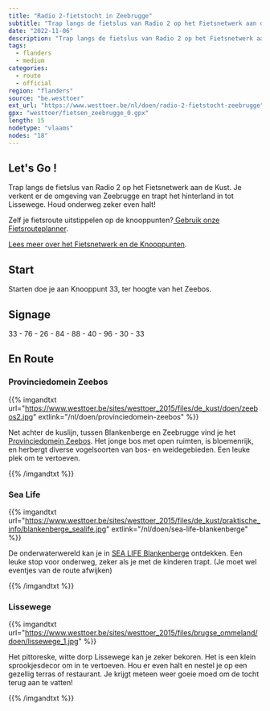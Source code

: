 ```yaml
---
title: "Radio 2-fietstocht in Zeebrugge"
subtitle: "Trap langs de fietslus van Radio 2 op het Fietsnetwerk aan de Kust"
date: "2022-11-06"
description: "Trap langs de fietslus van Radio 2 op het Fietsnetwerk aan de Kust" 
tags:
  - flanders
  - medium
categories: 
  - route
  - official
region: "flanders"
source: "be.westtoer"
ext_url: "https://www.westtoer.be/nl/doen/radio-2-fietstocht-zeebrugge"
gpx: "westtoer/fietsen_zeebrugge_0.gpx"
length: 15
nodetype: "vlaams"
nodes: "18"
---
```


## Let's Go !

Trap langs de fietslus van Radio 2 op het Fietsnetwerk aan de Kust. Je verkent er de omgeving van Zeebrugge en trapt het hinterland in tot Lissewege. Houd onderweg zeker even halt!

Zelf je fietsroute uitstippelen op de knooppunten?[ Gebruik onze Fietsrouteplanner](http://www.westtoer.be/nl/fietsrouteplanner).

[Lees meer over het Fietsnetwerk en de Knooppunten](http://www.westtoer.be/nl/inspiratie/fietsnetwerk).

## Start 

Starten doe je aan Knooppunt 33, ter hoogte van het Zeebos.

## Signage

33 - 76 - 26 - 84 - 88 - 40 - 96 - 30 - 33

## En Route

### Provinciedomein Zeebos

{{% imgandtxt url="https://www.westtoer.be/sites/westtoer_2015/files/de_kust/doen/zeebos2.jpg" extlink="/nl/doen/provinciedomein-zeebos" %}}

Net achter de kuslijn, tussen Blankenberge en Zeebrugge vind je het [Provinciedomein Zeebos](https://www.westtoer.be/nl/doen/provinciedomein-zeebos). Het jonge bos met open ruimten, is bloemenrijk, en herbergt diverse vogelsoorten van bos- en weidegebieden. Een leuke plek om te vertoeven.

{{% /imgandtxt %}}

### Sea Life

{{% imgandtxt url="https://www.westtoer.be/sites/westtoer_2015/files/de_kust/praktische_info/blankenberge_sealife.jpg" extlink="/nl/doen/sea-life-blankenberge" %}}

De onderwaterwereld kan je in [SEA LIFE Blankenberge](https://www.westtoer.be/nl/doen/sea-life-blankenberge) ontdekken. Een leuke stop voor onderweg, zeker als je met de kinderen trapt. (Je moet wel eventjes van de route afwijken)

{{% /imgandtxt %}}

### Lissewege

{{% imgandtxt url="https://www.westtoer.be/sites/westtoer_2015/files/brugse_ommeland/doen/lissewege_1.jpg" %}}

Het pittoreske, witte dorp Lissewege kan je zeker bekoren. Het is een klein sprookjesdecor om in te vertoeven. Hou er even halt en nestel je op een gezellig terras of restaurant. Je krijgt meteen weer goeie moed om de tocht terug aan te vatten!

{{% /imgandtxt %}}